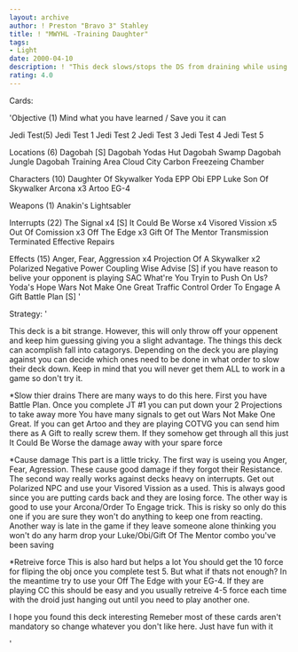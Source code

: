 ```yaml
---
layout: archive
author: ! Preston "Bravo 3" Stahley
title: ! "MWYHL -Training Daughter"
tags:
- Light
date: 2000-04-10
description: ! "This deck slows/stops the DS from draining while using a few tricks to cause damage."
rating: 4.0
---
```

Cards: 

'Objective (1)
Mind what you have learned / Save you it can

Jedi Test(5)
Jedi Test 1
Jedi Test 2
Jedi Test 3
Jedi Test 4
Jedi Test 5

Locations (6)
Dagobah  [S]
Dagobah Yodas Hut
Dagobah Swamp
Dagobah Jungle
Dagobah Training Area
Cloud City Carbon Freezeing Chamber

Characters (10)
Daughter Of Skywalker
Yoda
EPP Obi
EPP Luke
Son Of Skywalker
Arcona x3
Artoo
EG-4


Weapons (1)
Anakin's Lightsabler

Interrupts (22)
The Signal x4  [S]
It Could Be Worse x4
Visored Vission x5
Out Of Comission x3
Off The Edge x3
Gift Of The Mentor
Transmission Terminated
Effective Repairs

Effects (15)
Anger, Fear, Aggression x4
Projection Of A Skywalker x2
Polarized Negative Power Coupling
Wise Advise  [S] if you have reason to belive your opponent is playing SAC
What're You Tryin to Push On Us?
Yoda's Hope
Wars Not Make One Great
Traffic Control
Order To Engage
A Gift
Battle Plan  [S] '

Strategy: '

This deck is a bit strange.  However, this will only throw off your oppenent and keep him guessing giving you a slight advantage.	The things this deck can acomplish fall into catagorys.  Depending on the deck you are playing against you can decide which ones need to be done in what order to slow their deck down.  Keep in mind that you will never get them ALL to work in a game so don't try it.

*Slow thier drains
There are many ways to do this here.  First you have Battle Plan.  Once you complete JT #1 you can put down your 2 Projections to take away more  You have many signals to get out Wars Not Make One Great.  If you can get Artoo and they are playing COTVG you can send him there as A Gift to really screw them.  If they somehow get through all this just It Could Be Worse the damage away with your spare force

*Cause damage
This part is a little tricky.  The first way is useing you Anger, Fear, Agression.  These cause good damage if they forgot their Resistance.  The second way really works against decks heavy on interrupts.  Get out Polarized NPC and use your Visored Vission as a used.  This is always good since you are putting cards back and they are losing force.  The other way is good to use your Arcona/Order To Engage trick.  This is risky so only do this one if you are sure they won't do anything to keep one from reacting.  Another way is late in the game if they leave someone alone thinking you won't do any harm drop your Luke/Obi/Gift Of The Mentor combo you've been saving

*Retreive force
This is also hard but helps a lot  You should get the 10 force for fliping the obj once you complete test 5.  But what if thats not enough?  In the meantime try to use your Off The Edge with your EG-4.  If they are playing CC this should be easy and you usually retreive 4-5 force each time with the droid just hanging out until you need to play another one.

I hope you found this deck interesting  Remeber most of these cards aren't mandatory so change whatever you don't like here.  Just have fun with it

'